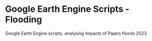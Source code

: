 # Google Earth Engine Scripts - Flooding
Google Earth Engine scripts, analysing impacts of Pajaro floods 2023.

